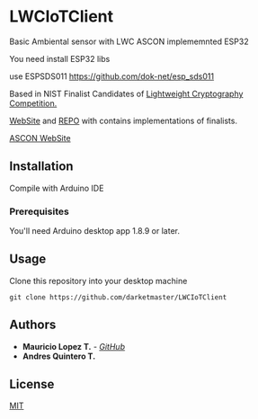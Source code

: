 # LWCIoTClient
Basic Ambiental sensor with LWC ASCON implememnted ESP32

You need install ESP32 libs

use ESPSDS011 https://github.com/dok-net/esp_sds011

Based in NIST Finalist Candidates of [Lightweight Cryptography Competition.](https://csrc.nist.gov/projects/lightweight-cryptography)

[WebSite](https://rweather.github.io/lightweight-crypto/) and [REPO](https://github.com/rweather/lwc-finalists) with contains implementations of finalists.

[ASCON WebSite](https://ascon.iaik.tugraz.at/resources.html)


## Installation

Compile with Arduino IDE

### Prerequisites

You'll need Arduino desktop app 1.8.9 or later.

## Usage

Clone this repository into your desktop machine

```
git clone https://github.com/darketmaster/LWCIoTClient
```

## Authors

* **Mauricio Lopez T.** - [*GitHub*](https://github.com/darketmaster)
* **Andres Quintero T.**

## License
[MIT](https://choosealicense.com/licenses/mit/)
